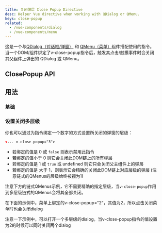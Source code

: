 ```yaml
---
title: 关闭弹层 Close Popup Directive
desc: Helper Vue directive when working with QDialog or QMenu.
keys: close-popup
related:
  - /vue-components/dialog
  - /vue-components/menu
---
```


这是一个与[QDialog（对话框/弹窗）](/vue-components/dialog) 和 [QMenu（菜单）](/vue-components/menu)组件搭配使用的指令。当一个DOM/组件绑定了v-close-popup指令后，触发其点击/触摸事件时会关闭其父组件上弹出的 QDialog 或 QMenu。

## ClosePopup API

<doc-api file="ClosePopup" />

## 用法

### 基础

<doc-example title="与QMenu配合" file="ClosePopup/Menu" />

<doc-example title="与QDialog配合" file="ClosePopup/Dialog" />

### 设置关闭多层级

你也可以通过为指令绑定一个数字的方式设置所关闭的弹窗的层级：

```html
<... v-close-popup="3">
```

* 若绑定的值是 0 或  `false` 则表示禁用此指令
* 若绑定的值小于 0 则它会关闭此DOM链上的所有弹层
* 若绑定的值是 1 或 `true` 或 undefined 则它只会关闭父主组件上的弹层
* 若绑定的值是 大于 1，则表示它会精确的关闭此DOM链上对应层级的弹层 (注意链式的QMenus的层级始终被视为1)

注意下方的链式QMenus示例，它不需要精确的指定层级，当`v-close-popup`作用到多层级链式的QMenus会将其全部关闭。

<doc-example title="Menu tree" file="ClosePopup/MenuTree" />

在下面的示例中，菜单上绑定的v-close-popup="2"，其值为2，所以点击关闭菜单时也会关闭dialog

<doc-example title="Dialog with menu" file="ClosePopup/DialogMenu" />

注意一下示例中，可以打开一个多层级的dialog，当v-close-popup指令的值设置为2的时候可以同时关闭两个dialog

<doc-example title="Dialog in Dialog" file="ClosePopup/DialogInDialog" />
